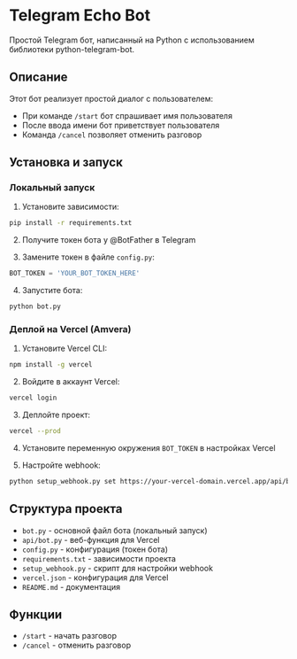 # Telegram Echo Bot

Простой Telegram бот, написанный на Python с использованием библиотеки python-telegram-bot.

## Описание

Этот бот реализует простой диалог с пользователем:
- При команде `/start` бот спрашивает имя пользователя
- После ввода имени бот приветствует пользователя
- Команда `/cancel` позволяет отменить разговор

## Установка и запуск

### Локальный запуск

1. Установите зависимости:
```bash
pip install -r requirements.txt
```

2. Получите токен бота у @BotFather в Telegram

3. Замените токен в файле `config.py`:
```python
BOT_TOKEN = 'YOUR_BOT_TOKEN_HERE'
```

4. Запустите бота:
```bash
python bot.py
```

### Деплой на Vercel (Amvera)

1. Установите Vercel CLI:
```bash
npm install -g vercel
```

2. Войдите в аккаунт Vercel:
```bash
vercel login
```

3. Деплойте проект:
```bash
vercel --prod
```

4. Установите переменную окружения `BOT_TOKEN` в настройках Vercel

5. Настройте webhook:
```bash
python setup_webhook.py set https://your-vercel-domain.vercel.app/api/bot
```

## Структура проекта

- `bot.py` - основной файл бота (локальный запуск)
- `api/bot.py` - веб-функция для Vercel
- `config.py` - конфигурация (токен бота)
- `requirements.txt` - зависимости проекта
- `setup_webhook.py` - скрипт для настройки webhook
- `vercel.json` - конфигурация для Vercel
- `README.md` - документация

## Функции

- `/start` - начать разговор
- `/cancel` - отменить разговор 